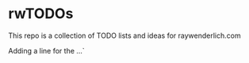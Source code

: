 # rwTODOs

This repo is a collection of TODO lists and ideas for raywenderlich.com

Adding a line for the ...`
